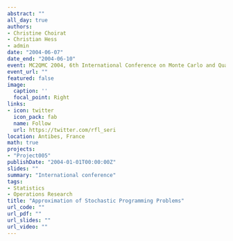 ```yaml
---
abstract: ""
all_day: true
authors:
- Christine Choirat
- Christian Hess
- admin
date: "2004-06-07"
date_end: "2004-06-10"
event: MC2QMC 2004, 6th International Conference on Monte Carlo and Quasi Monte Carlo Methods in Scientific Computing, 2nd International Conference on Monte Carlo and Probabilistic Methods for Partial Differential Equations
event_url: ""
featured: false
image:
  caption: ''
  focal_point: Right
links:
- icon: twitter
  icon_pack: fab
  name: Follow
  url: https://twitter.com/rfl_seri
location: Antibes, France
math: true
projects:
- "Project005"
publishDate: "2004-01-01T00:00:00Z"
slides: ""
summary: "International conference"
tags:
- Statistics
- Operations Research
title: "Approximation of Stochastic Programming Problems"
url_code: ""
url_pdf: ""
url_slides: ""
url_video: ""
---
```

